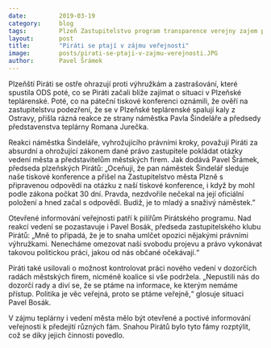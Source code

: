 ```yaml
---
date:         2019-03-19
category:     blog
tags:         Plzeň Zastupitelstvo program transparence verejny zajem plzenska teplarenska kaly AVE zastrasovani 
layout:       post
title:        "Piráti se ptají v zájmu veřejnosti" 
image:        posts/pirati-se-ptaji-v-zajmu-verejnosti.JPG
author:       Pavel Šrámek
---
```


Plzeňští Piráti se ostře ohrazují proti výhružkám a zastrašování, které spustila ODS poté, co se Piráti začali blíže zajímat o situaci v Plzeňské teplárenské. Poté, co na páteční tiskové konferenci oznámili, že ověří na zastupitelstvu podezření, že se v Plzeňské teplárenské spalují kaly z Ostravy, přišla rázná reakce ze strany náměstka Pavla Šindeláře a předsedy představenstva teplárny Romana Jurečka.

Reakci náměstka Šindeláře, vyhrožujícího právními kroky, považují Piráti za absurdní a ohrožující zákonem dané právo zastupitele pokládat otázky vedení města a představitelům městských firem. Jak dodává Pavel Šrámek, předseda plzeňských Pirátů: „Oceňuji, že pan náměstek Šindelář sleduje naše tiskové konference a přišel na Zastupitelstvo města Plzně s připravenou odpovědí na otázku z naší tiskové konference, i když by mohl podle zákona počkat 30 dní. Pravda, nezdvořile nečekal na její oficiální položení a hned začal s odpovědí. Budiž, je to mladý a snaživý náměstek.”

Otevřené informování veřejnosti patří k pilířům Pirátského programu. Nad reakcí vedení se pozastavuje i Pavel Bosák, předseda zastupitelského klubu Pirátů: „Mně to připadá, že je to snaha umlčet opozici nějakými právními výhružkami. Nenecháme omezovat naši svobodu projevu a právo vykonávat takovou politickou práci, jakou od nás občané očekávají.“

Piráti také usilovali o možnost kontrolovat práci nového vedení v dozorčích radách městských firem, nicméně koalice si vše podržela. „Nepustili nás do dozorčí rady a diví se, že se ptáme na informace, ke kterým nemáme přístup. Politika je věc veřejná, proto se ptáme veřejně,“ glosuje situaci Pavel Bosák.

V zájmu teplárny i vedení města mělo být otevřené a poctivé informování veřejnosti k předejití různých fám. Snahou Pirátů bylo tyto fámy rozptýlit, což se díky jejich činnosti povedlo.

